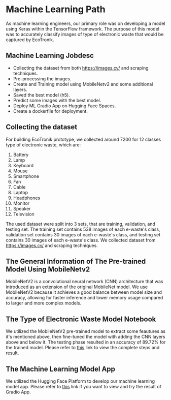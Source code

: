 # Machine Learning Path
As machine learning engineers, our primary role was on developing a model using Keras within the TensorFlow framework. The purpose of this model was to accurately classify images of type of electronic waste that would be captured by EcoTronik.

## Machine Learning Jobdesc
* Collecting the dataset from both https://images.cv/ and scraping techniques.
* Pre-processing the images.
* Create and Training model using MobileNetv2 and some additional layers.
* Saved the best model (h5).
* Predict some images with the best model.
* Deploy ML Gradio App on Hugging Face Spaces.
* Create a dockerfile for deployment.

## Collecting the dataset
For building EcoTronik prototype, we collected around 7200 for 12 classes type of electronic waste, which are:
1. Battery
2. Lamp
3. Keyboard
4. Mouse
5. Smartphone
6. Fan
7. Cable
8. Laptop
9. Headphones
10. Monitor
11. Speaker
12. Television

The used dataset were split into 3 sets, that are training, validation, and testing set. The training set contains 538 images of each e-waste's class, validation set contains 30 images of each e-waste's class, and testing set contains 30 images of each e-waste's class. We collected dataset from https://images.cv/ and scraping techniques.

## The General Information of The Pre-trained Model Using MobileNetv2
MobileNetV2 is a convolutional neural network (CNN) architecture that was introduced as an extension of the original MobileNet model. We use MobileNetV2 because it achieves a good balance between model size and accuracy, allowing for faster inference and lower memory usage compared to larger and more complex models. 

## The Type of Electronic Waste Model Notebook
We utilized the MobileNetV2 pre-trained model to extract some feautures as it's mentioned above, then fine-tuned the model with adding the CNN layers above and below it. The testing phase resulted in an accuracy of 89.72% for the trained model. Please refer to <a href="https://github.com/Fatrald/EcoTronik/blob/main/machine_learning/EcoTronik_final.ipynb">this</a> link to view the complete steps and result.

## The Machine Learning Model App
We utilized the Hugging Face Platform to develop our machine learning model app. Please refer to <a href="https://huggingface.co/spaces/baghas26/ecotronik">this</a> link if you want to view and try the result of Gradio App.
